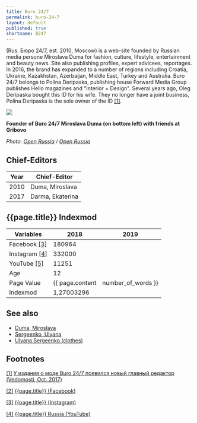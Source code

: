 ```yaml
---
title: Buro 24/7
permalink: buro-24-7
layout: default
published: true
shortname: B247
---
```

(Rus. Бюро 24/7, est. 2010, Moscow) is a web-site founded by Russian media persone Miroslava Duma for fashion, culture, lifestyle, entertainment and beauty news. Site also publishing profiles, expert advicees, reportages. In 2016, the brand has expanded to a number of regions including Croatia, Ukraine, Kazakhstan, Azerbaijan, Middle East, Turkey and Australia. Buro 24/7 belongs to Polina Deripaska, publishing house Forward Media Group publishes Hello magazines and "Interior + Design". Several years ago, Oleg Deripaska bought this ID for his wife. They no longer have a joint business, Polina Deripaska is the sole owner of the ID <span id="a1">[\[1\]](#f1)</span>.

![](https://cdn.openrussia.org/media/content/main@2x/2017-03-08_20-36-04__b41e3694-0425-11e7-a975-06f7ed071225.jpg)

**Founder of Buro 24/7 Miroslava Duma (on bottom left) with friends at Gribovo**

*Photo: [Open Russia](open-russia) / [Open Russia](open-russia)*

## Chief-Editors

|Year|Chief-Editor|
|----|---|
|2010|Duma, Miroslava|
|2017|Darma, Ekaterina|

## {{page.title}} Indexmod

|Variables|2018|2019|
|-|-|-|
|Facebook <span id="a3">[\[3\]](#f3)</span>|180964||
|Instagram <span id="a4">[\[4\]](#f4)</span>|332000||
|YouTube <span id="a5">[\[5\]](#f5)</span>|11251||
|Age|12||
|Page Value|{{ page.content | number_of_words }}||
|Indexmod|1,27003296||

## See also

+ [Duma, Miroslava](duma-miroslava)
+ [Sergeenko, Ulyana](sergeenko-ulyana)
+ [Ulyana Sergeenko (clothes)](ulyana-sergeenko-clothes)

## Footnotes

[[1]](#a1) <span id="f1"></span> [У издания о моде Buro 24/7 появился новый главный редактор (Vedomosti, Oct. 2017)](https://www.vedomosti.ru/technology/news/2017/10/30/739822-buro-247)

[[2]](#a2) <span id="f2"></span> [{{page.title}} (Facebook)](https://www.facebook.com/Buro247/)

[[3]](#a3) <span id="f3"></span> [{{page.title}} (Instagram)](https://www.instagram.com/buro247ru/?hl=ru)

[[4]](#a4) <span id="f4"></span> [{{page.title}} Russia (YouTube)](https://www.youtube.com/channel/UCE0w0Nyu7XjBSoF9o1LBDLA/about)
